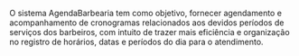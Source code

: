 O sistema AgendaBarbearia tem como objetivo, fornecer agendamento e acompanhamento de cronogramas relacionados aos devidos períodos de serviços dos barbeiros, com intuito de trazer mais eficiência e organização no registro de horários, datas e períodos do dia para o atendimento.

